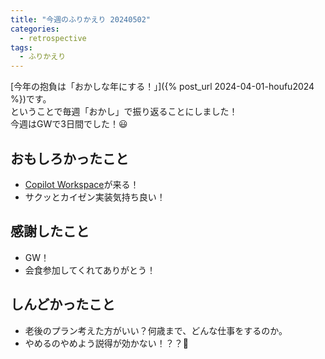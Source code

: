 ```yaml
---
title: "今週のふりかえり 20240502"
categories:
  - retrospective
tags:
  - ふりかえり
---
```


[今年の抱負は「おかしな年にする！」]({% post_url 2024-04-01-houfu2024 %})です。  
ということで毎週「おかし」で振り返ることにしました！  
今週はGWで3日間でした！😃

## おもしろかったこと

- [Copilot Workspace](https://www.publickey1.jp/blog/24/githubcopilot_workspaceai.html)が来る！
- サクッとカイゼン実装気持ち良い！

## 感謝したこと

- GW！
- 会食参加してくれてありがとう！

## しんどかったこと

- 老後のプラン考えた方がいい？何歳まで、どんな仕事をするのか。
- やめるのやめよう説得が効かない！？？🥹
